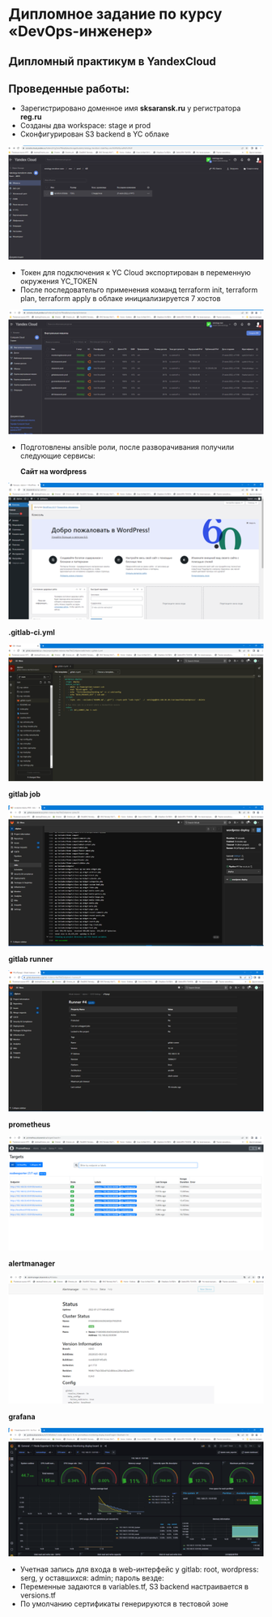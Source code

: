 # Дипломное задание по курсу «DevOps-инженер»

## Дипломный практикум в YandexCloud

## Проведенные работы:

- Зарегистрировано доменное имя **sksaransk.ru** у регистратора **reg.ru**
 - Созданы  два workspace: stage и prod
 - Сконфигурирован S3 backend в YC облаке 
 
![IMG](img/YC_BACKEND.PNG)

 - Токен для подключения к YC Cloud  экспортирован в переменную окружения YC_TOKEN
 - После последовательго применения команд terraform init, terraform plan, terraform apply в облаке инициализируется 7 хостов

![IMG](img/YC.PNG)

- Подготовлены ansible роли, после разворачивания получили следующие сервисы:

  **Сайт на wordpress**
  
  
 ![IMG](img/WORDPRESS.PNG)
 
 **.gitlab-ci.yml**


 ![IMG](img/GITLAB_CI.PNG)
 
 **gitlab job**
 
  ![IMG](img/GITLAB_JOB.PNG)
  
  
  **gitlab runner**
  
 ![IMG](img/GITLAB_RUNNER.PNG)


**prometheus**

![IMG](img/PROMETHEUS1.PNG)


**alertmanager**

![IMG](img/AlertManager_.PNG)


**grafana**

![IMG](img/GRAFANA.PNG)



- Учетная запись для входа в web-интерфейс у gitlab: root, wordpress: serg, у оставшихся: admin; пароль везде:
- Переменные задаются в variables.tf, S3 backend  настраивается в versions.tf
- По умолчанию сертификаты генерируются в тестовой зоне




